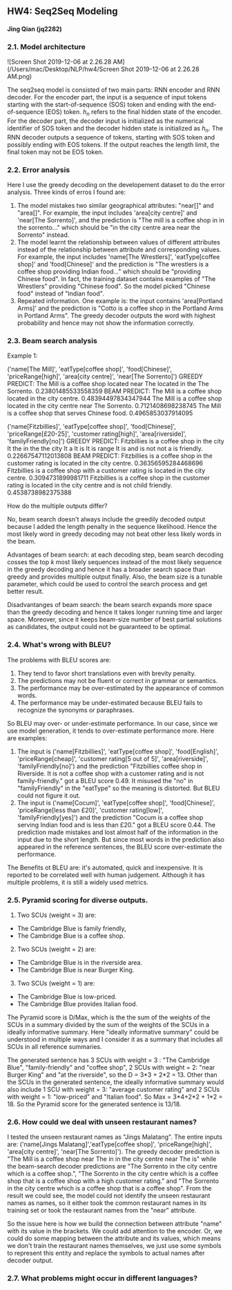 ## HW4: Seq2Seq Modeling

#### Jing Qian (jq2282)

### 2.1. Model architecture

![Screen Shot 2019-12-06 at 2.26.28 AM](/Users/mac/Desktop/NLP/hw4/Screen Shot 2019-12-06 at 2.26.28 AM.png)

The seq2seq model is consisted of two main parts: RNN encoder and RNN decoder. For the encoder part, the input is a sequence of input tokens starting with the start-of-sequence (SOS) token and ending with the end-of-sequence (EOS) token. $h_n$ refers to the final hidden state of the encoder. For the decoder part, the decoder input is initialized as the numerical identifier of SOS token and the decoder hidden state is initialized as $h_n$. The RNN decoder outputs a sequence of tokens, starting with SOS token and possibly ending with EOS tokens. If the output reaches the length limit, the final token may not be EOS token.



### 2.2. Error analysis

Here I use the greedy decoding on the developement dataset to do the error analysis. Three kinds of erros I found are:

1. The model mistakes two similar geographical attributes: "near[]" and "area[]". For example, the input includes 'area[city centre]' and 'near[The Sorrento]', and the prediction is "The mill is a coffee shop in in the sorrento..." which should be "in the city centre area near the Sorrento" instead.
2. The model learnt the relationship between values of different attributes instead of the relationship between attribute and corresponding values. For example, the input includes 'name[The Wrestlers]', 'eatType[coffee shop]' and 'food[Chinese]' and the prediction is "The wrestlers is a coffee shop providing Indian food..." which should be "providing Chinese food". In fact, the training dataset contains examples of "The Wrestlers" providing "Chinese food". So the model picked "Chinese food" instead of "Indian food". 
3. Repeated information. One example is: the input contains 'area[Portland Arms]' and the prediction is "Cotto is a coffee shop in the Portland Arms in Portland Arms". The greedy decoder outputs the word with highest probability and hence may not show the information correctly.



### 2.3. Beam search analysis

Example 1:

('name[The Mill]', 'eatType[coffee shop]', 'food[Chinese]', 'priceRange[high]', 'area[city centre]', 'near[The Sorrento]') GREEDY PREDICT: <sos> The Mill is a coffee shop located near The located in the The Sorrento. <eos> 0.23801485533558359  BEAM PREDICT: <sos> The Mill is a coffee shop located in the city centre. <eos> 0.48394497834347944 <sos> The Mill is a coffee shop located in the city centre near The Sorrento. <eos> 0.7121408698238745 <sos> The Mill is a coffee shop that serves Chinese food. <eos> 0.4965853037914095



('name[Fitzbillies]', 'eatType[coffee shop]', 'food[Chinese]', 'priceRange[£20-25]', 'customer rating[high]', 'area[riverside]', 'familyFriendly[no]') GREEDY PREDICT: <sos> Fitzbillies is a coffee shop in the city It the in the the city It a It is It is range It is and is not not a is friendly. <eos> 0.22667547112013808  BEAM PREDICT: <sos> Fitzbillies is a coffee shop in the customer rating is located in the city centre. <eos> 0.36356595284468696 <sos> Fitzbillies is a coffee shop with a customer rating is located in the city centre. <eos> 0.3094731899981711 <sos> Fitzbillies is a coffee shop in the customer rating is located in the city centre and is not child friendly. <eos> 0.4538738982375388

How do the multiple outputs differ?



No, beam search doesn't always include the greedily decoded output because I added the length penalty in the sequence likelihood. Hence the most likely word in greedy decoding may not beat other less likely words in the beam.

Advantages of beam search: at each decoding step, beam search decoding cosses the top $k$ most likely sequences instead of the most likely sequence in the greedy decoding and hence  it has a broader search space than greedy and provides multiple output finally. Also, the beam size is a tunable parameter, which could be used to control the search process and get better result. 

Disadvantanges of beam search: the beam search expands more space than the greedy decoding and hence it takes longer running time and larger space. Moreover, since it keeps beam-size number of best partial solutions as  candidates, the output could not be guaranteed to be optimal.







### 2.4. What's wrong with BLEU?

The problems with BLEU scores are:

1. They tend to favor short translations even with brevity penalty.
2. The predictions may not be fluent or correct in grammar or semantics.
3. The performance may be over-estimated by the appearance of common words.
4. The performance may be under-estimated because BLEU fails to recognize the synonyms or paraphrases.

So BLEU may over- or under-estimate performance. In our case, since we use model generation, it tends to over-estimate performance more. Here are examples:

1. The input is ('name[Fitzbillies]', 'eatType[coffee shop]', 'food[English]', 'priceRange[cheap]', 'customer rating[5 out of 5]', 'area[riverside]', 'familyFriendly[no]') and the prediction "Fitzbillies coffee shop in Riverside. It is not a coffee shop with a customer rating and is not family-friendly." got a BLEU score 0.49. It misused the "no" in "familyFriendly" in the "eatType" so the meaning is distorted. But BLEU could not figure it out.
2. The input is ('name[Cocum]', 'eatType[coffee shop]', 'food[Chinese]', 'priceRange[less than £20]', 'customer rating[low]', 'familyFriendly[yes]') and the prediction "Cocum is a coffee shop serving Indian food and is less than £20." got a BLEU score 0.44. The prediction made mistakes and lost almost half of the information in the input due to the short length. But since most words in the prediction also appeared in the reference sentences, the BLEU score over-estimate the performance.

The Benefits ot BLEU are: it's automated, quick and inexpensive. It is reported to be correlated well with human judgement. Although it has multiple problems, it is still a widely used metrics.



### 2.5. Pyramid scoring for diverse outputs.

1. Two SCUs (weight = 3) are: 

* The Cambridge Blue is family friendly,
* The Cambridge Blue is a coffee shop.

2. Two SCUs (weight = 2) are:

* The Cambridge Blue is in the riverside area.
* The Cambridge Blue is near Burger King.

3. Two SCUs (weight = 1) are:

* The Cambridge Blue is low-priced.
* The Cambridge Blue provides Italian food.

The Pyramid score is D/Max, which is the the sum of the weights of the SCUs in a summary divided by the sum of the weights of the SCUs in a ideally informative summary. Here "ideally informative summary" could be understood in multiple ways and I consider it as a summary that includes all SCUs in all reference summaries.

The generated sentence has 3 SCUs with weight = 3 : "The Cambridge Blue", "family-friendly" and "coffee shop", 2 SCUs with weight = 2: "near Burger King" and "at the riverside", so the D = 3\*3 + 2\*2 = 13. Other than the SCUs in the generated sentence, the ideally informative summary would also include 1 SCU with weight = 3: "average customer rating" and 2 SCUs with weight = 1: "low-priced" and "Italian food". So Max = 3\*4+2\*2 + 1\*2 = 18. So the Pyramid score for the generated sentence is 13/18. 



### 2.6. How could we deal with unseen restaurant names?

I tested the unseen restaurant names as "Jings Malatang". The entire inputs are: ('name[Jings Malatang]','eatType[coffee shop]', 'priceRange[high]', 'area[city centre]', 'near[The Sorrento]'). The greedy decoder prediction is "The Mill is a coffee shop near The in in the city centre near The is" while the beam-search decoder predictions are "The Sorrento in the city centre which is a coffee shop.", "The Sorrento in the city centre which is a coffee shop that is a coffee shop with a high customer rating." and "The Sorrento in the city centre which is a coffee shop that is a coffee shop". From the result we could see, the model could not identify the unseen restaurant names as names, so it either took the common restaurant names in its training set or took the restaurant names from the "near" attribute.  

So the issue here is how we build the connection between attribute "name" with its value in the brackets. We could add attention to the encoder. Or, we could do some mapping between the attribute and its values, which means we don't train the restaurant names themselves, we just use some symbols to represent this entity and replace the symbols to actual names after decoder output. 



### 2.7. What problems might occur in different languages?


